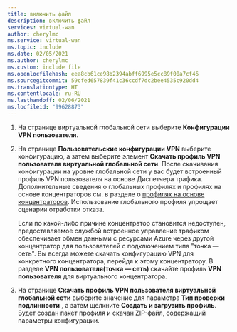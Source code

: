 ```yaml
---
title: включить файл
description: включить файл
services: virtual-wan
author: cherylmc
ms.service: virtual-wan
ms.topic: include
ms.date: 02/05/2021
ms.author: cherylmc
ms.custom: include file
ms.openlocfilehash: eea8cb61ce98b2394abff6995e5cc89f00a7cf46
ms.sourcegitcommit: 59cfed657839f41c36ccdf7dc2bee4535c920dd4
ms.translationtype: HT
ms.contentlocale: ru-RU
ms.lasthandoff: 02/06/2021
ms.locfileid: "99628873"
---
```

1. На странице виртуальной глобальной сети выберите **Конфигурации VPN пользователя**.
1. На странице **Пользовательские конфигурации VPN** выберите конфигурацию, а затем выберите элемент **Скачать профиль VPN пользователя виртуальной глобальной сети**. После скачивания конфигурации на уровне глобальной сети у вас будет встроенный профиль VPN пользователя на основе Диспетчера трафика. Дополнительные сведения о глобальных профилях и профилях на основе концентраторов см. в разделе о [профилях на основе концентраторов](../articles/virtual-wan/global-hub-profile.md). Использование глобального профиля упрощает сценарии отработки отказа.

   
   Если по какой-либо причине концентратор становится недоступен, предоставляемое службой встроенное управление трафиком обеспечивает обмен данными с ресурсами Azure через другой концентратор для пользователей с подключением типа "точка — сеть". Вы всегда можете скачать конфигурацию VPN для конкретного концентратора, перейдя к этому концентратору. В разделе **VPN пользователя(точка — сеть)** скачайте профиль **VPN пользователя** для виртуального концентратора.
1. На странице **Скачать профиль VPN пользователя виртуальной глобальной сети** выберите значение для параметра **Тип проверки подлинности** , а затем щелкните **Создать и загрузить профиль**. Будет создан пакет профиля и скачан ZIP-файл, содержащий параметры конфигурации.
